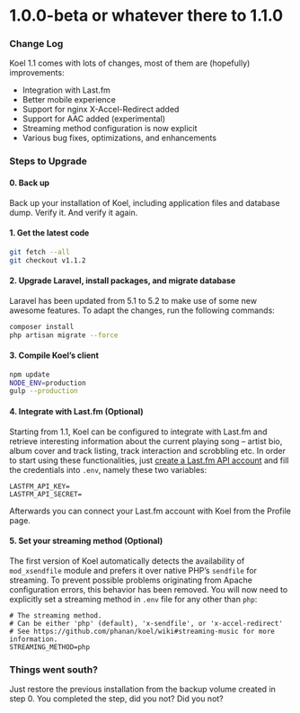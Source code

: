 # 1.0.0-beta or whatever there to 1.1.0

### Change Log

Koel 1.1 comes with lots of changes, most of them are (hopefully) improvements:

* Integration with Last.fm
* Better mobile experience
* Support for nginx X-Accel-Redirect added
* Support for AAC added (experimental)
* Streaming method configuration is now explicit
* Various bug fixes, optimizations, and enhancements

### Steps to Upgrade

#### 0. Back up 

Back up your installation of Koel, including application files and database dump. Verify it. And verify it again.

#### 1. Get the latest code

``` bash
git fetch --all
git checkout v1.1.2
```

#### 2. Upgrade Laravel, install packages, and migrate database

Laravel has been updated from 5.1 to 5.2 to make use of some new awesome features. To adapt the changes, run the following commands:

``` bash
composer install
php artisan migrate --force
```

#### 3. Compile Koel’s client

``` bash
npm update
NODE_ENV=production
gulp --production
```

#### 4. Integrate with Last.fm (Optional)

Starting from 1.1, Koel can be configured to integrate with Last.fm and retrieve interesting information about the current playing song – artist bio, album cover and track listing, track interaction and scrobbling etc. In order to start using these functionalities, just [create a Last.fm API account](http://www.last.fm/api/account/create) and fill the credentials into `.env`, namely these two variables:

```
LASTFM_API_KEY=
LASTFM_API_SECRET=
```

Afterwards you can connect your Last.fm account with Koel from the Profile page.

#### 5. Set your streaming method (Optional)

The first version of Koel automatically detects the availability of `mod_xsendfile` module and prefers it over native PHP’s `sendfile` for streaming. To prevent possible problems originating from Apache configuration errors, this behavior has been removed. You will now need to explicitly set a streaming method in `.env` file for any other than `php`:

```
# The streaming method.
# Can be either 'php' (default), 'x-sendfile', or 'x-accel-redirect'
# See https://github.com/phanan/koel/wiki#streaming-music for more information.
STREAMING_METHOD=php
```

### Things went south?

Just restore the previous installation from the backup volume created in step 0. You completed the step, did you not? Did you not?
